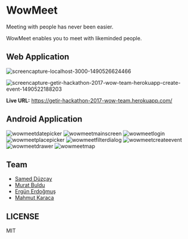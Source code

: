 # WowMeet

Meeting with people has never been easier.

WowMeet enables you to meet with likeminded people.


## Web Application
![screencapture-localhost-3000-1490526624466](https://cloud.githubusercontent.com/assets/13895224/24330752/fc382e10-122d-11e7-813c-9491cf64a65d.png)

![screencapture-getir-hackathon-2017-wow-team-herokuapp-create-event-1490522188203](https://cloud.githubusercontent.com/assets/13895224/24330477/a95e7024-1227-11e7-97e5-7017356ecef1.png)

**Live URL:** https://getir-hackathon-2017-wow-team.herokuapp.com/

## Android Application
![wowmeetdatepicker](https://cloud.githubusercontent.com/assets/5247569/24330742/f1cd322c-122d-11e7-82b6-5505b5ebf974.png)
![wowmeetmainscreen](https://cloud.githubusercontent.com/assets/5247569/24330743/f1cfbf9c-122d-11e7-98ab-eee16e520f3f.png)
![wowmeetlogin](https://cloud.githubusercontent.com/assets/5247569/24330747/f1d31e76-122d-11e7-86e3-51574c2e6996.png)
![wowmeetplacepicker](https://cloud.githubusercontent.com/assets/5247569/24330744/f1d0fe98-122d-11e7-8d31-2acdb1fcfb26.png)
![wowmeetfilterdialog](https://cloud.githubusercontent.com/assets/5247569/24330745/f1d187a0-122d-11e7-9a4f-e23ec217c506.png)
![wowmeetcreateevent](https://cloud.githubusercontent.com/assets/5247569/24330746/f1d22ba6-122d-11e7-93a2-e9cc3eef8922.png)
![wowmeetdrawer](https://cloud.githubusercontent.com/assets/5247569/24330748/f1e63128-122d-11e7-9c2b-0cd0862bf13f.png)
![wowmeetmap](https://cloud.githubusercontent.com/assets/5247569/24330749/f1e983be-122d-11e7-9ba5-521a26d81dbb.png)

## Team

- [Samed Düzçay](https://github.com/smddzcy)
- [Murat Buldu](https://github.com/muratbuldu)
- [Ergün Erdoğmuş](https://github.com/ergun1017)
- [Mahmut Karaca](https://github.com/triforce930)

## LICENSE

MIT
